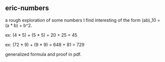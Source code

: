 ## eric-numbers
a rough exploration of some numbers I find interesting of the form (ab)_10 = (a * b) + b^2.

ex: (4 * 5) + (5 * 5) = 20 + 25 = 45

ex: (72 * 9) + (9 * 9) = 648 + 81 = 729

generalized formula and proof in pdf.
